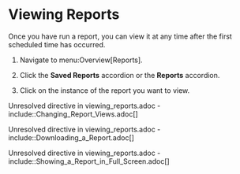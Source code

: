# Viewing Reports

Once you have run a report, you can view it at any time after the first
scheduled time has occurred.

1.  Navigate to menu:Overview\[Reports\].

2.  Click the **Saved Reports** accordion or the **Reports** accordion.

3.  Click on the instance of the report you want to view.

Unresolved directive in viewing\_reports.adoc -
include::Changing\_Report\_Views.adoc\[\]

Unresolved directive in viewing\_reports.adoc -
include::Downloading\_a\_Report.adoc\[\]

Unresolved directive in viewing\_reports.adoc -
include::Showing\_a\_Report\_in\_Full\_Screen.adoc\[\]

